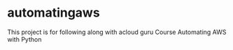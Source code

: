 # automatingaws
This project is for following along with acloud guru Course Automating AWS with Python
